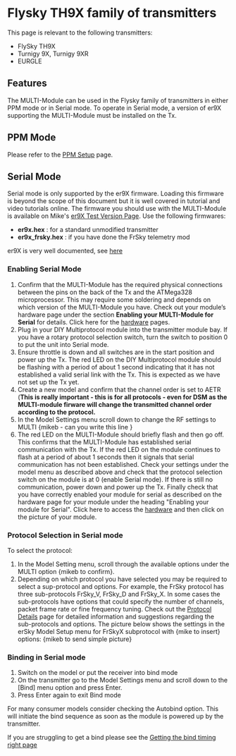 # Flysky TH9X family of transmitters
This page is relevant to the following transmitters:
* FlySky TH9X
* Turnigy 9X, Turnigy 9XR
* EURGLE


## Features
The MULTI-Module can be used in the Flysky family of transmitters in either PPM mode or in Serial mode.  To operate in Serial mode, a version of er9X supporting the MULTI-Module must be installed on the Tx. 

## PPM Mode
Please refer to the [PPM Setup](PPM_Setup.md) page. 


## Serial Mode
Serial mode is only supported by the er9X firmware.  Loading this firmware is beyond the scope of this document but it is well covered in tutorial and video tutorials online. The firmware you should use with the MULTI-Module is available on Mike's [er9X Test Version Page](http://openrcforums.com/forum/viewtopic.php?f=5&t=4598). Use the following firmwares:  
 - **er9x.hex** : for a standard unmodified transmitter  
 - **er9x_frsky.hex** : if you have done the FrSky telemetry mod  
 
er9X is very well documented, see [here](http://openrcforums.com/forum/viewtopic.php?f=5&t=6473#p90349)

### Enabling Serial Mode
1. Confirm that the MULTI-Module has the required physical connections between the pins on the back of the Tx and the ATMega328 microprocessor.  This may require some soldering and depends on which version of the MULTI-Module you have.  Check out your module’s hardware page under the section **Enabling your MULTI-Module for Serial** for details. Click here for the [hardware](Hardware.md) pages.
1. Plug in your DIY Multiprotocol module into the transmitter module bay.  If you have a rotary protocol selection switch, turn the switch to position 0 to put the unit into Serial mode.  
1. Ensure throttle is down and all switches are in the start position and power up the Tx.  The red LED on the DIY Multiprotocol module should be flashing with a period of about 1 second indicating that it has not established a valid serial link with the Tx.  This is expected as we have not set up the Tx yet.
1. Create a new model and confirm that the channel order is set to AETR (**This is really important - this is for all protocols - even for DSM as the MULTI-module firware will change the transmitted channel order according to the protocol.**  
1. In the Model Settings menu scroll down to change the RF settings to MULTI {mikeb - can you write this line }
1. The red LED on the MULTI-Module should briefly flash and then go off.  This confirms that the MULTI-Module has established serial communication with the Tx.  If the red LED on the module continues to flash at a period of about 1 seconds then it signals that serial communication has not been established.  Check your settings under the model menu as described above and check that the protocol selection switch on the module is at 0 (enable Serial mode).  If there is still no communication, power down and power up the Tx.  Finally check that you have correctly enabled your module for serial as described on the hardware page for your module under the heading "Enabling your module for Serial". Click here to access the [hardware](Hardware.md) and then click on the picture of your module.

### Protocol Selection in Serial mode
To select the protocol:
 1. In the Model Setting menu, scroll through the available options under the MULTI option {mikeb to confirm}.   
 1. Depending on which protocol you have selected you may be required to select a sup-protocol and options.  For example, the FrSky protocol has three sub-protocols FrSky_V, FrSky_D and FrSky_X.  In some cases the sub-protocols have options that could specify the number of channels, packet frame rate or fine frequency tuning. Check out the [Protocol Details](../Protocols_Details.md) page for detailed information and suggestions regarding the sub-protocols and options. The picture below shows the settings in the erSky Model Setup menu for FrSkyX subprotocol with {mike to insert} options:
 {mikeb to send simple picture}

### Binding in Serial mode
1. Switch on the model or put the receiver into bind mode 
1. On the transmitter go to the Model Settings menu and scroll down to the [Bind] menu option and press Enter. 
1. Press Enter again to exit Bind mode 

For many consumer models consider checking the Autobind option.  This will initiate the bind sequence as soon as the module is powered up by the transmitter.

If you are struggling to get a bind please see the [Getting the bind timing right page](Bind_Timing.md)

